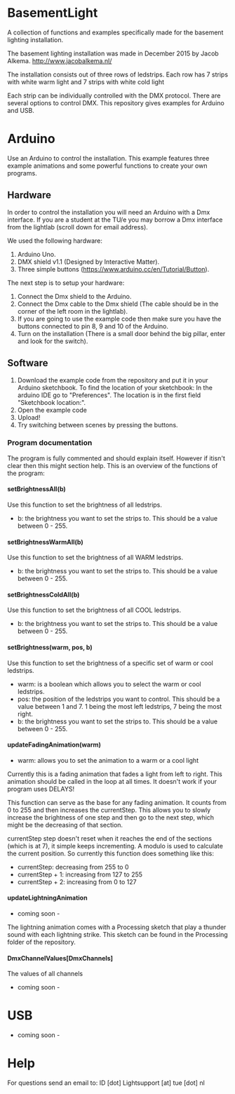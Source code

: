 # BasementLight
A collection of functions and examples specifically made for the basement lighting installation.

The basement lighting installation was made in December 2015 by Jacob Alkema. 
http://www.jacobalkema.nl/

The installation consists out of three rows of ledstrips. Each row has 7 strips with white warm light and 7 strips with white cold light

Each strip can be individually controlled with the DMX protocol. There are several options to control DMX. This repository gives examples for Arduino and USB.

# Arduino
Use an Arduino to control the installation. This example features three example animations and some powerful functions to create your own programs.

## Hardware
In order to control the installation you will need an Arduino with a Dmx interface. If you are a student at the TU/e you may borrow a Dmx interface from the lightlab (scroll down for email address).

We used the following hardware:
1. Arduino Uno.
2. DMX shield v1.1 (Designed by Interactive Matter).
3. Three simple buttons (https://www.arduino.cc/en/Tutorial/Button).

The next step is to setup your hardware:
1. Connect the Dmx shield to the Arduino.
2. Connect the Dmx cable to the Dmx shield (The cable should be in the corner of the left room in the lightlab).
3. If you are going to use the example code then make sure you have the buttons connected to pin 8, 9 and 10 of the Arduino.
4. Turn on the installation (There is a small door behind the big pillar, enter and look for the switch).

## Software
1. Download the example code from the repository and put it in your Arduino sketchbook. To find the location of your sketchbook: In the arduino IDE go to "Preferences". The location is in the first field "Sketchbook location:".
2. Open the example code
3. Upload!
4. Try switching between scenes by pressing the buttons. 

### Program documentation
The program is fully commented and should explain itself. However if itisn't clear then this might section help. This is an overview of the functions of the program:

#### setBrightnessAll(b)
Use this function to set the brightness of all ledstrips.
- b: the brightness you want to set the strips to. This should be a value between 0 - 255.

#### setBrightnessWarmAll(b)
Use this function to set the brightness of all WARM ledstrips.
- b: the brightness you want to set the strips to. This should be a value between 0 - 255.

#### setBrightnessColdAll(b)
Use this function to set the brightness of all COOL ledstrips.
- b: the brightness you want to set the strips to. This should be a value between 0 - 255.

#### setBrightness(warm, pos, b)
Use this function to set the brightness of a specific set of warm or cool ledstrips. 
- warm: is a boolean which allows you to select the warm or cool ledstrips.
- pos: the position of the ledstrips you want to control. This should be a value between 1 and 7. 1 being the most left ledstrips, 7 being the most right.
- b: the brightness you want to set the strips to. This should be a value between 0 - 255.

#### updateFadingAnimation(warm)
- warm: allows you to set the animation to a warm or a cool light

Currently this is a fading animation that fades a light from left to right. This animation should be called in the loop at all times. It doesn't work if your program uses DELAYS! 

This function can serve as the base for any fading animation. It counts from 0 to 255 and then increases the currentStep. This allows you to slowly increase the brightness of one step and then go to the next step, which might be the decreasing of that section.

currentStep step doesn't reset when it reaches the end of the sections (which is at 7), it simple keeps incrementing. A modulo is used to calculate the current position. So currently this function does something like this:
- currentStep: decreasing from 255 to 0
- currentStep + 1: increasing from 127 to 255
- currentStep + 2: increasing from 0 to 127

#### updateLightningAnimation
- coming soon -

The lightning animation comes with a Processing sketch that play a thunder sound with each lightning strike. This sketch can be found in the Processing folder of the repository.


#### DmxChannelValues[DmxChannels]
The values of all channels
- coming soon -

# USB

- coming soon -

# Help

For questions send an email to: ID [dot] Lightsupport [at] tue [dot] nl
